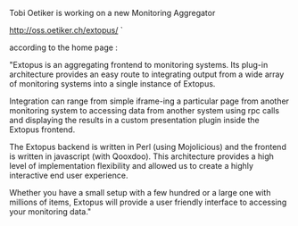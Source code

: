 Tobi Oetiker is working on a new Monitoring Aggregator 

 http://oss.oetiker.ch/extopus/
`
 
 according to the home page : 

 "Extopus is an aggregating frontend to monitoring systems. Its plug-in architecture provides an easy route to integrating output from a wide array of monitoring systems into a single instance of Extopus.

Integration can range from simple iframe-ing a particular page from another monitoring system to accessing data from another system using rpc calls and displaying the results in a custom presentation plugin inside the Extopus frontend.

The Extopus backend is written in Perl (using Mojolicious) and the frontend is written in javascript (with Qooxdoo). This architecture provides a high level of implementation flexibility and allowed us to create a highly interactive end user experience.

Whether you have a small setup with a few hundred or a large one with millions of items, Extopus will provide a user friendly interface to accessing your monitoring data."
